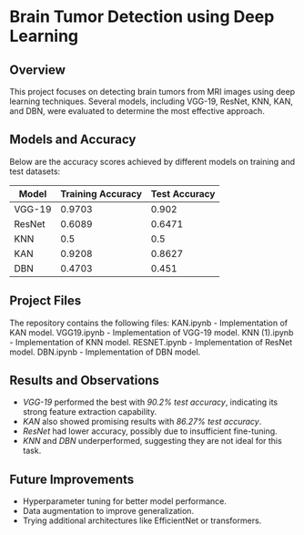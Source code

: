 # Brain Tumor Detection using Deep Learning

## Overview
This project focuses on detecting brain tumors from MRI images using deep learning techniques. Several models, including VGG-19, ResNet, KNN, KAN, and DBN, were evaluated to determine the most effective approach.

## Models and Accuracy
Below are the accuracy scores achieved by different models on training and test datasets:

| Model  | Training Accuracy | Test Accuracy |
|--------|------------------|--------------|
| VGG-19 | 0.9703           | 0.902        |
| ResNet | 0.6089           | 0.6471       |
| KNN    | 0.5              | 0.5          |
| KAN    | 0.9208           | 0.8627       |
| DBN    | 0.4703           | 0.451        |

## Project Files
The repository contains the following files:
KAN.ipynb - Implementation of KAN model.
VGG19.ipynb - Implementation of VGG-19 model.
KNN (1).ipynb - Implementation of KNN model.
RESNET.ipynb - Implementation of ResNet model.
DBN.ipynb - Implementation of DBN model.

## Results and Observations
- *VGG-19* performed the best with *90.2% test accuracy*, indicating its strong feature extraction capability.
- *KAN* also showed promising results with *86.27% test accuracy*.
- *ResNet* had lower accuracy, possibly due to insufficient fine-tuning.
- *KNN* and *DBN* underperformed, suggesting they are not ideal for this task.

## Future Improvements
- Hyperparameter tuning for better model performance.
- Data augmentation to improve generalization.
- Trying additional architectures like EfficientNet or transformers.
